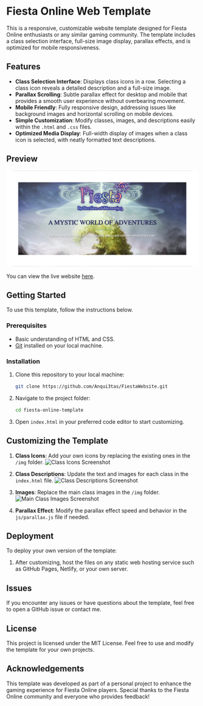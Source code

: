 # Fiesta Online Web Template

This is a responsive, customizable website template designed for Fiesta Online enthusiasts or any similar gaming community. The template includes a class selection interface, full-size image display, parallax effects, and is optimized for mobile responsiveness.

## Features

- **Class Selection Interface**: Displays class icons in a row. Selecting a class icon reveals a detailed description and a full-size image.
- **Parallax Scrolling**: Subtle parallax effect for desktop and mobile that provides a smooth user experience without overbearing movement.
- **Mobile Friendly**: Fully responsive design, addressing issues like background images and horizontal scrolling on mobile devices.
- **Simple Customization**: Modify classes, images, and descriptions easily within the `.html` and `.css` files.
- **Optimized Media Display**: Full-width display of images when a class icon is selected, with neatly formatted text descriptions.

## Preview

![Website Screenshot](/readme_images/FiestaWebsite_repository-open-graph-template.png)

You can view the live website [here](https://fiesta.lanteacorp.com/).

## Getting Started

To use this template, follow the instructions below.

### Prerequisites

- Basic understanding of HTML and CSS.
- [Git](https://git-scm.com/) installed on your local machine.

### Installation

1. Clone this repository to your local machine:
   ```bash
   git clone https://github.com/Anqui3tas/FiestaWebsite.git

2. Navigate to the project folder:
   ```bash
   cd fiesta-online-template

3. Open `index.html` in your preferred code editor to start customizing.

## Customizing the Template

1. **Class Icons**: Add your own icons by replacing the existing ones in the `/img` folder.
   ![Class Icons Screenshot](readme_images/ClassIcons.png)
   
2. **Class Descriptions**: Update the text and images for each class in the `index.html` file.
   ![Class Descriptions Screenshot](readme_images/ClassDescriptions.png)
   
3. **Images**: Replace the main class images in the `/img` folder.
   ![Main Class Images Screenshot](readme_images/ClassSelection.png)
   
4. **Parallax Effect**: Modify the parallax effect speed and behavior in the `js/parallax.js` file if needed.

## Deployment

To deploy your own version of the template:

1. After customizing, host the files on any static web hosting service such as GitHub Pages, Netlify, or your own server.

## Issues

If you encounter any issues or have questions about the template, feel free to open a GitHub issue or contact me.

## License

This project is licensed under the MIT License. Feel free to use and modify the template for your own projects.

## Acknowledgements

This template was developed as part of a personal project to enhance the gaming experience for Fiesta Online players. Special thanks to the Fiesta Online community and everyone who provides feedback!